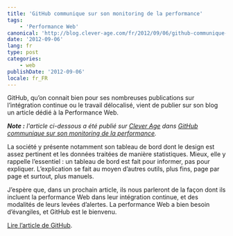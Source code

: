 ```yaml
---
title: 'GitHub communique sur son monitoring de la performance'
tags:
    - 'Performance Web'
canonical: 'http://blog.clever-age.com/fr/2012/09/06/github-communique-sur-son-monitoring-de-la-performance/'
date: '2012-09-06'
lang: fr
type: post
categories:
    - web
publishDate: '2012-09-06'
locale: fr_FR
---
```


GitHub, qu’on connait bien pour ses nombreuses publications sur l’intégration continue ou le travail délocalisé, vient de publier sur son blog un article dédié à la Performance Web.

<!-- more -->

<em class="canonical">**Note&nbsp;:** l'article ci-dessous a été publié sur [Clever Age](http://www.clever-age.com/fr/) dans [GitHub communique sur son monitoring de la performance](http://blog.clever-age.com/fr/2012/09/06/github-communique-sur-son-monitoring-de-la-performance/).</em>

La société y présente notamment son tableau de bord dont le design est assez pertinent et les données traitées de manière statistiques. Mieux, elle y rappelle l’essentiel&nbsp;: un tableau de bord est fait pour informer, pas pour expliquer. L’explication se fait au moyen d’autres outils, plus fins, page par page et surtout, plus manuels.

J’espère que, dans un prochain article, ils nous parleront de la façon dont ils incluent la performance Web dans leur intégration continue, et des modalités de leurs levées d’alertes. La performance Web a bien besoin d’évangiles, et GitHub est le bienvenu.

[Lire l’article de GitHub](https://github.com/blog/1252-how-we-keep-github-fast "&quot;How we keep GitHub fast&quot;, The GitHub Blog").
